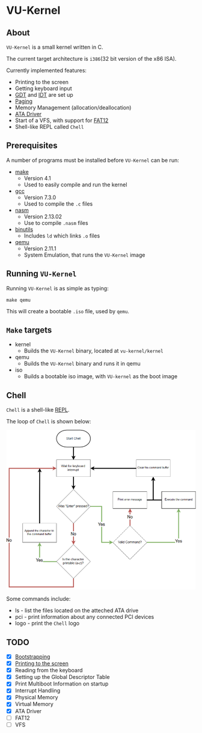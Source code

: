 # VU-Kernel

## About

`VU-Kernel` is a small kernel written in C.

The current target architecture is `i386`(32 bit version of the x86 ISA).

Currently implemented features:

* Printing to the screen
* Getting keyboard input
* [GDT](https://en.wikipedia.org/wiki/Global_Descriptor_Table) and [IDT](https://en.wikipedia.org/wiki/Interrupt_descriptor_table) are set up
* [Paging](https://en.wikipedia.org/wiki/Paging)
* Memory Management (allocation/deallocation)
* [ATA Driver](https://wiki.osdev.org/ATA_PIO_Mode)
* Start of a VFS, with support for [FAT12](https://en.wikipedia.org/wiki/File_Allocation_Table#FAT12)
* Shell-like REPL called `Chell`

## Prerequisites

A number of programs must be installed before `VU-Kernel` can be run:

- [make](https://www.gnu.org/software/make/)
    - Version 4.1
    - Used to easily compile and run the kernel
- [gcc](https://gcc.gnu.org/)
    - Version 7.3.0
    - Used to compile the `.c` files
- [nasm](https://nasm.us/)
    - Version 2.13.02
    - Use to compile `.nasm` files
- [binutils](https://www.gnu.org/software/binutils/)
    - Includes `ld` which links `.o` files
- [qemu](https://www.qemu.org/)
    - Version 2.11.1
    - System Emulation, that runs the `VU-Kernel` image

## Running `VU-Kernel`

Running `VU-Kernel` is as simple as typing:

```
make qemu
```

This will create a bootable `.iso` file, used by `qemu`.

## `Make` targets

- kernel
    - Builds the `VU-Kernel` binary, located at `vu-kernel/kernel`
- qemu
    - Builds the `VU-Kernel` binary and runs it in qemu
- iso
    - Builds a bootable iso image, with `VU-kernel` as the boot image

## Chell

`Chell` is a shell-like [REPL](https://en.wikipedia.org/wiki/Read%E2%80%93eval%E2%80%93print_loop).

The loop of `Chell` is shown below:

![Chell Loop](./resources/imgs/chell_loop.png)

Some commands include:

* ls - list the files located on the atteched ATA drive
* pci - print information about any connected PCI devices
* logo - print the `Chell` logo

## TODO

- [x] [Bootstrapping](https://jakubclark.github.io/jekyll/update/2019/04/18/bootstrapping.html)
- [x] [Printing to the screen](https://jakubclark.github.io/jekyll/update/2019/04/18/printing-to-the-screen.html)
- [x] Reading from the keyboard
- [x] Setting up the Global Descriptor Table
- [x] Print Multiboot Information on startup
- [x] Interrupt Handling
- [x] Physical Memory
- [x] Virtual Memory
- [x] ATA Driver
- [ ] FAT12
- [ ] VFS
